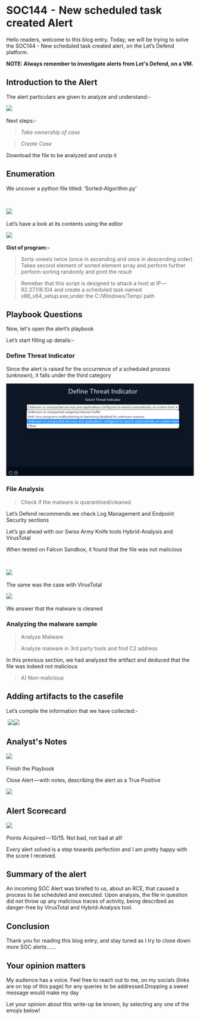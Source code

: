# SOC144  -  New scheduled task created Alert

Hello readers, welcome to this blog entry. Today, we will be trying to solve the SOC144 - New scheduled task created alert, on the Let’s Defend platform.

**NOTE: Always remember to investigate alerts from Let's Defend, on a VM.**

## Introduction to the Alert

The alert particulars are given to analyze and understand:-​

![](https://cdn-images-1.medium.com/max/1000/1\*4-20uejooB2bNvYwp0k6Fg.png)

Next steps:-

> _Take ownership of case_

> _Create Case_

Download the file to be analyzed and unzip it

## Enumeration

We uncover a python file titled: ‘Sorted-Algorithm.py’

​

![](https://cdn-images-1.medium.com/max/1000/1\*pl8fDBFEumAEgsgnnVcf4w.png)

​Let’s have a look at its contents using the editor​

![](https://cdn-images-1.medium.com/max/1000/1\*BGeoABBCQtkMIwWdFPDKXA.png)

**​Gist of program:-**

> Sorts vowels twice (once in ascending and once in descending order) Takes second element of sorted element array and perform further perform sorting randomly and print the result

> Remeber that this script is designed to attack a host at IP — 92.27.116.104 and create a scheduled task named x86\_x64\_setup.exe,under the C:/Windows/Temp/ path

## **Playbook Questions**

Now, let's open the alert’s playbook

Let’s start filling up details:-​

### Define Threat Indicator

Since the alert is raised for the occurrence of a scheduled process (unknown), it falls under the third category

![](../.gitbook/assets/l1.png)

### Fi**le Analysis**

> Check if the malware is quarantined/cleaned

Let’s Defend recommends we check Log Management and Endpoint Security sections

Let’s go ahead with our Swiss Army Knife tools Hybrid-Analysis and VirusTotal

When tested on Falcon Sandbox, it found that the file was not malicious

​

![](https://cdn-images-1.medium.com/max/1000/1\*mFfnIpdrdi\_R-L3jGKt52A.png)

The same was the case with VirusTotal

![](https://cdn-images-1.medium.com/max/1000/1\*du\_27ttvBMT8yY4EdPP6ww.png)

We answer that the malware is cleaned

### Analyzing the malware sample

> Analyze Malware&#x20;
>
> Analyze malware in 3rd party tools and find C2 address

In this previous section, we had analyzed the artifact and deduced that the file was indeed not malicious

> A) Non-malicious

## A**dding artifacts to the casefile**

Let’s compile the information that we have collected:-

​              ![](https://cdn-images-1.medium.com/max/1000/1\*Ri-lHe9vyEDoSPPXpEkXqA.png)![](https://cdn-images-1.medium.com/max/1000/1\*VPOskGSP2kuLA8Djf15zIg.png)

## Analyst's Notes

![](https://cdn-images-1.medium.com/max/1000/1\*7IhV\_1RgZSy9EKEwI0sm1g.png)

​Finish the Playbook

Close Alert — with notes, describing the alert as a True Positive

![](https://cdn-images-1.medium.com/max/1000/1\*ERfdQ19vwBWstSRcFUzzsA.png)

## **Alert Scorecard**

![](https://cdn-images-1.medium.com/max/1000/1\*DM0H8NdcsYhbje3qImlHjA.png)

​Points Acquired — 10/15. Not bad, not bad at all!

Every alert solved is a step towards perfection and I am pretty happy with the score I received.

## S**ummary of the alert**

An incoming SOC Alert was briefed to us, about an RCE, that caused a process to be scheduled and executed. Upon analysis, the file in question did not throw up any malicious traces of activity, being described as danger-free by VirusTotal and Hybrid-Analysis tool.

## Conclusion

Thank you for reading this blog entry, and stay tuned as I try to close down more SOC alerts……

## Your opinion matters

My audience has a voice. Feel free to reach out to me, on my socials (links are on top of this page) for any queries to be addressed.Dropping a sweet message would make my day

Let your opinion about this write-up be known, by selecting any one of the emojis below!
